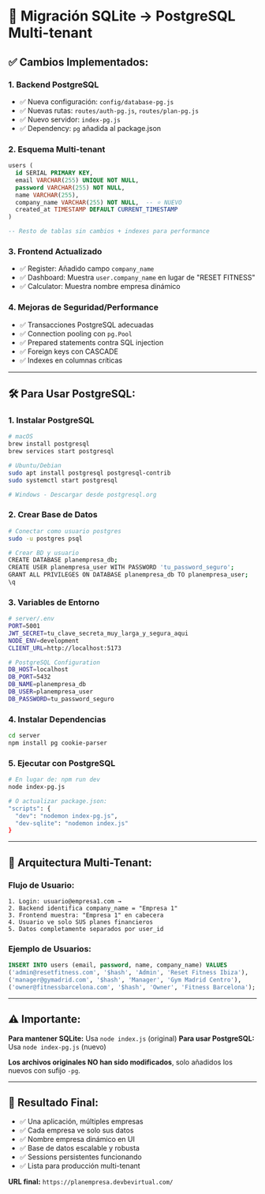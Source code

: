 # 🚀 Migración SQLite → PostgreSQL Multi-tenant

## ✅ **Cambios Implementados:**

### **1. Backend PostgreSQL**
- ✅ Nueva configuración: `config/database-pg.js`
- ✅ Nuevas rutas: `routes/auth-pg.js`, `routes/plan-pg.js`
- ✅ Nuevo servidor: `index-pg.js`
- ✅ Dependency: `pg` añadida al package.json

### **2. Esquema Multi-tenant**
```sql
users (
  id SERIAL PRIMARY KEY,
  email VARCHAR(255) UNIQUE NOT NULL,
  password VARCHAR(255) NOT NULL,
  name VARCHAR(255),
  company_name VARCHAR(255) NOT NULL,  -- ⭐ NUEVO
  created_at TIMESTAMP DEFAULT CURRENT_TIMESTAMP
)

-- Resto de tablas sin cambios + indexes para performance
```

### **3. Frontend Actualizado**
- ✅ Register: Añadido campo `company_name`
- ✅ Dashboard: Muestra `user.company_name` en lugar de "RESET FITNESS"
- ✅ Calculator: Muestra nombre empresa dinámico

### **4. Mejoras de Seguridad/Performance**
- ✅ Transacciones PostgreSQL adecuadas
- ✅ Connection pooling con `pg.Pool`
- ✅ Prepared statements contra SQL injection
- ✅ Foreign keys con CASCADE
- ✅ Indexes en columnas críticas

---

## 🛠️ **Para Usar PostgreSQL:**

### **1. Instalar PostgreSQL**
```bash
# macOS
brew install postgresql
brew services start postgresql

# Ubuntu/Debian
sudo apt install postgresql postgresql-contrib
sudo systemctl start postgresql

# Windows - Descargar desde postgresql.org
```

### **2. Crear Base de Datos**
```bash
# Conectar como usuario postgres
sudo -u postgres psql

# Crear BD y usuario
CREATE DATABASE planempresa_db;
CREATE USER planempresa_user WITH PASSWORD 'tu_password_seguro';
GRANT ALL PRIVILEGES ON DATABASE planempresa_db TO planempresa_user;
\q
```

### **3. Variables de Entorno**
```bash
# server/.env
PORT=5001
JWT_SECRET=tu_clave_secreta_muy_larga_y_segura_aqui
NODE_ENV=development
CLIENT_URL=http://localhost:5173

# PostgreSQL Configuration
DB_HOST=localhost
DB_PORT=5432
DB_NAME=planempresa_db
DB_USER=planempresa_user
DB_PASSWORD=tu_password_seguro
```

### **4. Instalar Dependencias**
```bash
cd server
npm install pg cookie-parser
```

### **5. Ejecutar con PostgreSQL**
```bash
# En lugar de: npm run dev
node index-pg.js

# O actualizar package.json:
"scripts": {
  "dev": "nodemon index-pg.js",
  "dev-sqlite": "nodemon index.js"
}
```

---

## 🔄 **Arquitectura Multi-Tenant:**

### **Flujo de Usuario:**
```
1. Login: usuario@empresa1.com → 
2. Backend identifica company_name = "Empresa 1"
3. Frontend muestra: "Empresa 1" en cabecera
4. Usuario ve solo SUS planes financieros
5. Datos completamente separados por user_id
```

### **Ejemplo de Usuarios:**
```sql
INSERT INTO users (email, password, name, company_name) VALUES
('admin@resetfitness.com', '$hash', 'Admin', 'Reset Fitness Ibiza'),
('manager@gymadrid.com', '$hash', 'Manager', 'Gym Madrid Centro'),
('owner@fitnessbarcelona.com', '$hash', 'Owner', 'Fitness Barcelona');
```

---

## ⚠️ **Importante:**

**Para mantener SQLite:** Usa `node index.js` (original)
**Para usar PostgreSQL:** Usa `node index-pg.js` (nuevo)

**Los archivos originales NO han sido modificados**, solo añadidos los nuevos con sufijo `-pg`.

---

## 🎯 **Resultado Final:**
- ✅ Una aplicación, múltiples empresas
- ✅ Cada empresa ve solo sus datos  
- ✅ Nombre empresa dinámico en UI
- ✅ Base de datos escalable y robusta
- ✅ Sessions persistentes funcionando
- ✅ Lista para producción multi-tenant

**URL final:** `https://planempresa.devbevirtual.com/`